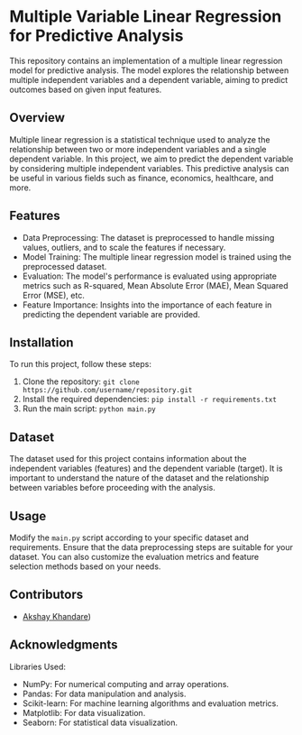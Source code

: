 # Multiple Variable Linear Regression for Predictive Analysis

This repository contains an implementation of a multiple linear regression model for predictive analysis. The model explores the relationship between multiple independent variables and a dependent variable, aiming to predict outcomes based on given input features.

## Overview

Multiple linear regression is a statistical technique used to analyze the relationship between two or more independent variables and a single dependent variable. In this project, we aim to predict the dependent variable by considering multiple independent variables. This predictive analysis can be useful in various fields such as finance, economics, healthcare, and more.

## Features

- Data Preprocessing: The dataset is preprocessed to handle missing values, outliers, and to scale the features if necessary.
- Model Training: The multiple linear regression model is trained using the preprocessed dataset.
- Evaluation: The model's performance is evaluated using appropriate metrics such as R-squared, Mean Absolute Error (MAE), Mean Squared Error (MSE), etc.
- Feature Importance: Insights into the importance of each feature in predicting the dependent variable are provided.

## Installation

To run this project, follow these steps:

1. Clone the repository: `git clone https://github.com/username/repository.git`
2. Install the required dependencies: `pip install -r requirements.txt`
3. Run the main script: `python main.py`

## Dataset

The dataset used for this project contains information about the independent variables (features) and the dependent variable (target). It is important to understand the nature of the dataset and the relationship between variables before proceeding with the analysis.

## Usage

Modify the `main.py` script according to your specific dataset and requirements. Ensure that the data preprocessing steps are suitable for your dataset. You can also customize the evaluation metrics and feature selection methods based on your needs.

## Contributors

- [Akshay Khandare](https://github.com/akshay080396/Linear_Regression_with_Multiple_Variables.git))

## Acknowledgments

  Libraries Used:

- NumPy: For numerical computing and array operations.
- Pandas: For data manipulation and analysis.
- Scikit-learn: For machine learning algorithms and evaluation metrics.
- Matplotlib: For data visualization.
- Seaborn: For statistical data visualization.


